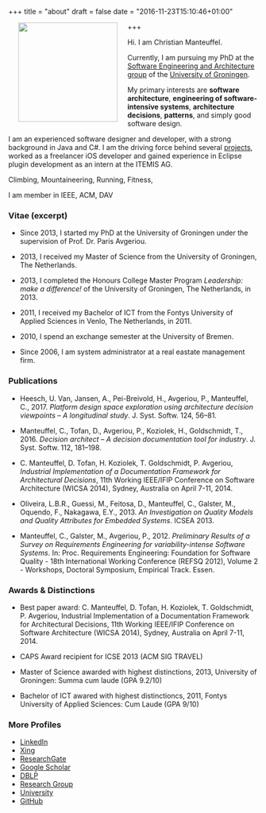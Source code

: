 +++
title = "about"
draft = false
date = "2016-11-23T15:10:46+01:00"

+++
<img src="/img/me.jpg" style="width:200px;float:left; margin: 20px;margin-top:0;">

Hi. I am Christian Manteuffel. 

Currently, I am pursuing my PhD at the [Software Engineering and Architecture group](http://www.cs.rug.nl/search) of the [University of Groningen](http://rug.nl).

My primary interests are **software architecture**, **engineering of software-intensive systems**,  **architecture decisions**, **patterns**, and simply good software design. 

I am an experienced software designer and developer, with a strong background in Java and C#. I am the driving force behind several [projects](/projects), worked as a freelancer iOS developer and gained experience in Eclipse plugin development as an intern at the ITEMIS AG. 

Climbing, Mountaineering, Running, Fitness, 

I am member in IEEE, ACM, DAV

### Vitae (excerpt)

* Since 2013, I started my PhD at the University of Groningen under the supervision of Prof. Dr. Paris Avgeriou.

* 2013, I received my Master of Science from the University of Groningen, The Netherlands.

* 2013, I completed the Honours College Master Program _Leadership: make a difference!_ of the University of Groningen, The Netherlands, in 2013.
	
* 2011, I received my Bachelor of ICT from the Fontys University of Applied Sciences in Venlo, The Netherlands, in 2011.

* 2010, I spend an exchange semester at the University of Bremen.

* Since 2006, I am system administrator at a real eastate management firm.

### Publications

 - Heesch, U. Van, Jansen, A., Pei-Breivold, H., Avgeriou, P., Manteuffel, C., 2017. *Platform design space exploration using architecture decision viewpoints – A longitudinal study*. J. Syst. Softw. 124, 56–81.

 - Manteuffel, C., Tofan, D., Avgeriou, P., Koziolek, H., Goldschmidt, T., 2016. *Decision architect – A decision documentation tool for industry*. J. Syst. Softw. 112, 181–198.

 - C. Manteuffel, D. Tofan, H. Koziolek, T. Goldschmidt, P. Avgeriou, *Industrial Implementation of a Documentation Framework for Architectural Decisions*, 11th Working IEEE/IFIP Conference on Software Architecture (WICSA 2014), Sydney, Australia on April 7-11, 2014.

 - Oliveira, L.B.R., Guessi, M., Feitosa, D., Manteuffel, C., Galster, M., Oquendo, F., Nakagawa, E.Y., 2013. *An Investigation on Quality Models and Quality Attributes for Embedded Systems*. ICSEA 2013.

 - Manteuffel, C., Galster, M., Avgeriou, P., 2012. *Preliminary Results of a Survey on Requirements Engineering for variability-intense Software Systems*. In: Proc. Requirements Engineering: Foundation for Software Quality - 18th International Working Conference (REFSQ 2012), Volume 2 - Workshops, Doctoral Symposium, Empirical Track. Essen.

### Awards & Distinctions

 * Best paper award: C. Manteuffel, D. Tofan, H. Koziolek, T. Goldschmidt, P. Avgeriou, Industrial Implementation of a Documentation Framework for Architectural Decisions, 11th Working IEEE/IFIP Conference on Software Architecture (WICSA 2014), Sydney, Australia on April 7-11, 2014.

 * CAPS Award recipient for ICSE 2013 (ACM SIG TRAVEL)

 * Master of Science awarded with highest distinctions, 2013, University of Groningen:  Summa cum laude (GPA 9.2/10) 

 * Bachelor of ICT awared with highest distinctioncs, 2011, Fontys University of Applied Sciences: Cum Laude (GPA 9/10)

### More Profiles 

* [LinkedIn](http://)
* [Xing](http://)
* [ResearchGate](http://)
* [Google Scholar](https://scholar.google.de/citations?user=km9569wAAAAJ)
* [DBLP](http://dblp.uni-trier.de/pers/hd/m/Manteuffel:Christian)
* [Research Group](http://www.cs.rug.nl/search/People/ChristianManteuffel)
* [University](http://www.rug.nl/staff/c.manteuffel/)
* [GitHub](https://github.com/cmanteuffel)

